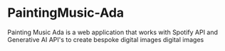 # PaintingMusic-Ada
Painting Music Ada is a web application that works with Spotify API and Generative AI API's to create bespoke digital images digital images
